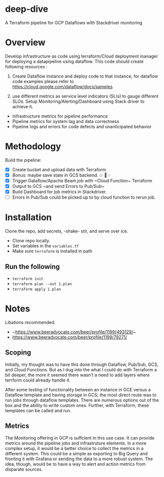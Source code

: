 # deep-dive
A Terraform pipeline for GCP Dataflows with Stackdriver monitoring

# Overview
Develop infrastructure as code using terraform/Cloud deployment manager for deploying a datapipeline using dataflow. This code should create following resources :

1) Create Dataflow instance and deploy code to that instance, for dataflow code examples please refer to https://cloud.google.com/dataflow/docs/samples

2) use different metrics as service level indicators (SLIs) to gauge different SLOs. Setup Monitoring/Alerting/Dashboard using Stack driver to achieve it.
- Infrastructure metrics for pipeline performance
- Pipeline metrics for system lag and data correctness
- Pipeline logs and errors for code defects and unanticipated behavior

# Methodology
Build the pipeline:
- [x] Create bucket and upload data with Terraform
- [x] Bonus: maybe save state in GCS backend. :boom: :microphone: :droplet:
- [x] Trigger Dataflow/Apache Beam job with ~Cloud Function~ Terraform
- [x] Output to GCS ~and send Errors to Pub/Sub~
- [x] Build Dashboard for job metrics in Stackdriver.
- [ ] Errors in Pub/Sub could be picked up to by cloud function to rerun job.

# Installation
Clone the repo, add secrets, -shake- stir, and serve over ice.
- Clone repo locally.
- Set variables in the `variables.tf`
- Make sure `terraform` is installed in path
## Run the following
- `terraform init`
- `terraform plan --out 1.plan`
- `terraform apply 1.plan`

# Notes
Libations recommended.
- ~https://www.beeradvocate.com/beer/profile/1199/493129/~
- https://www.beeradvocate.com/beer/profile/1199/79271/

## Scoping
Initially, my thought was to have this done through Dataflow, Pub/Sub, GCS, and Cloud Functions. But as I
dug into the what I could do with Terraform a bit deeper, the more it seemed there wasn't a need to add 
layers where terrform could already handle it.

After some testing of functionality between an instance in GCE versus a Dataflow template and having storage in GCS; the most direct route was to run jobs through dataflow templates. There are numerous options out of the box and the ability to write custom ones. Further, with Terraform, these templates can be called and run. 

## Metrics
The Monitoring offering in GCP is suffcient in this use case. It can provide metrics around the pipeline jobs and infrastruture elements. In a more complex setup, it would be a better choice to collect the metrics in a different system. This could be a simple as exporting to Big Query and fronting it with Grafana or sending the data to a more robust system. The idea, though, would be to have a way to alert and action metrics from disparate sources. 
